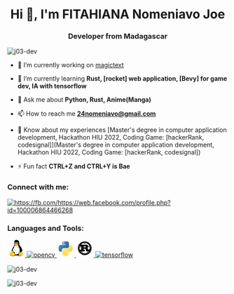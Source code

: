 <h1 align="center">Hi 👋, I'm FITAHIANA Nomeniavo Joe</h1>
<h3 align="center">Developer from Madagascar</h3>

<p align="left"> <img src="https://komarev.com/ghpvc/?username=j03-dev&label=Profile%20views&color=0e75b6&style=flat" alt="j03-dev" /> </p>

- 🔭 I’m currently working on [magictext](https://github.com/j03-dev/magictext)

- 🌱 I’m currently learning **Rust, [rocket] web application, [Bevy] for game dev, IA with tensorflow**

- 💬 Ask me about **Python, Rust, Anime(Manga)**

- 📫 How to reach me **24nomeniavo@gmail.com**

- 📄 Know about my experiences [Master's degree in computer application development, Hackathon HIU 2022, Coding Game: [hackerRank, codesignal]](Master's degree in computer application development, Hackathon HIU 2022, Coding Game: [hackerRank, codesignal])

- ⚡ Fun fact **CTRL+Z and CTRL+Y is Bae**

<h3 align="left">Connect with me:</h3>
<p align="left">
<a href="https://fb.com/https://fb.com/https://web.facebook.com/profile.php?id=100006864466268" target="blank"><img align="center" src="https://raw.githubusercontent.com/rahuldkjain/github-profile-readme-generator/master/src/images/icons/Social/facebook.svg" alt="https://fb.com/https://web.facebook.com/profile.php?id=100006864466268" height="30" width="40" /></a>
</p>

<h3 align="left">Languages and Tools:</h3>
<p align="left"> <a href="https://www.linux.org/" target="_blank" rel="noreferrer"> <img src="https://raw.githubusercontent.com/devicons/devicon/master/icons/linux/linux-original.svg" alt="linux" width="40" height="40"/> </a> <a href="https://opencv.org/" target="_blank" rel="noreferrer"> <img src="https://www.vectorlogo.zone/logos/opencv/opencv-icon.svg" alt="opencv" width="40" height="40"/> </a> <a href="https://www.python.org" target="_blank" rel="noreferrer"> <img src="https://raw.githubusercontent.com/devicons/devicon/master/icons/python/python-original.svg" alt="python" width="40" height="40"/> </a> <a href="https://www.rust-lang.org" target="_blank" rel="noreferrer"> <img src="https://raw.githubusercontent.com/devicons/devicon/master/icons/rust/rust-plain.svg" alt="rust" width="40" height="40"/> </a> <a href="https://www.tensorflow.org" target="_blank" rel="noreferrer"> <img src="https://www.vectorlogo.zone/logos/tensorflow/tensorflow-icon.svg" alt="tensorflow" width="40" height="40"/> </a> </p>

<p><img align="center" src="https://github-readme-stats.vercel.app/api/top-langs?username=j03-dev&show_icons=true&locale=en&layout=compact" alt="j03-dev" /></p>

<p><img align="center" src="https://github-readme-streak-stats.herokuapp.com/?user=j03-dev&" alt="j03-dev" /></p>
